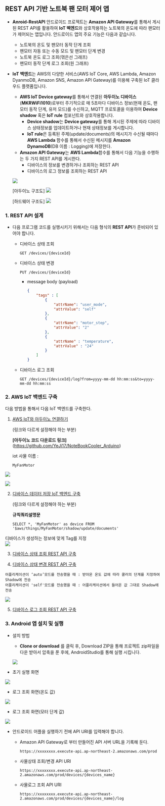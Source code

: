 ## REST API 기반 노트북 팬 모터 제어 앱

- **Anroid-RestAPI** 안드로이드 프로젝트는 **Amazon API Gateway**를 통해서 게시된 REST API를 활용하여 **IoT 벡엔드**와 상호작용하는 노트북의 온도에 따라 팬모터가 제어되는 앱입니다. 안드로이드 앱의 주요 기능은 다음과 같습니다. 
	- 노트북의 온도 및 팬모터 동작 단계 조회
	- 팬모터 자동 또는 수동 모드 및 팬모터 단계 변경
	- 노트북 온도 로그 조회(꺾은선 그래프)
	- 팬모터 동작 단계 로그 조회(원 그래프)
- **IoT 백엔드**는 AWS의 다양한 서비스(AWS IoT Core, AWS Lambda, Amazon DyanmoDB, Amazon SNS, Amazon API Gateway)를 이용해 구축된 IoT 클라우드 플랫폼입니다.
	- **AWS IoT Device gateway**를 통해서 연결된 **아두이노 디바이스**(**MKRWiFi1010**)로부터 주기적으로 매 5초마다 디바이스 정보(현재 온도, 팬모터 동작 단계, 유저 모드)를 수신하고, MQTT 프로토콜을 이용하여 **Device shadow** 혹은 **IoT rule** 컴포넌트와 상호작용합니다.
		- **Device shadow**는 **Device gateway**를 통해 게시된 주제에 따라 디바이스 상태정보를 업데이트하거나 현재 상태정보를 게시합니다.
		- **IoT rule**은 등록된 주제(update/documents)의 메시지가 수신될 때마다 **AWS Lambda** 함수를 통해서 수신된 메시지를 **Amazon DynamoDB**(DB 이름 : Logging)에 저장한다.
	- **Amazon API Gateway**는 **AWS Lambda**함수를 통해서 다음 기능을 수행하는 두 가지 REST API를 게시한다.
		- 디바이스의 정보를 변경하거나 조회하는 REST API
		- 디바이스의 로그 정보를 조회하는 REST API

	![](figures/전체소프트웨어.png)
	
	[아두이노 구조도]
	![](figures/아두이노구조도.PNG)
	
	[하드웨어 구조도]
	![](figures/hardware.png)

### 1. REST API 설계
- 다음 프로그램 코드를 실행시키기 위해서는 다음 형식의 **REST API**가 준비되어 있어야 합니다.

	- 디바이스 상태 조회

		```	
		GET /devices/{deviceId}
		```
	- 디바이스 상태 변경

		```	
		PUT /devices/{deviceId}
		```
		
		- message body (payload)
		
			```json
			{ 
				"tags" : [
					{
						"attrName": "user_mode",
						"attrValue": "self"
					},
					{
						"attrName": "motor_step",
						"attrValue": "2"
					},
					{
						"attrName" : "temperature",
						"attrValue" : "24"
					}
				]
			}

	
	- 디바이스 로그 조회	

		```		
		GET /devices/{deviceId}/log?from=yyyy-mm-dd hh:mm:ss&to=yyyy-mm-dd hh:mm:ss
		```
		
### 2. AWS IoT 백엔드 구축

다음 방법을 통해서 다음 IoT 백엔드를 구축한다.

1. [AWS IoT와 아두이노 연결하기](https://kwanulee.github.io/IoTPlatform/start-aws-iot.html#2)

	(링크와 다르게 설정해야 하는 부분)
	
	**[아두이노 코드 다운로드 링크]**(https://github.com/YeJi17/NoteBookCooler_Arduino)
	
	iot 사물 이름 : 
	```
	MyFanMotor
	```
	

![](figures/arduino_code_1.PNG)
	
![](figures/arduino_code_2.PNG)

2. [디바이스 데이터 저장 IoT 백엔드 구축](https://kwanulee.github.io/IoTPlatform/dynamodb.html#4)

	(링크와 다르게 설정해야 하는 부분)
	
	**규칙쿼리설명문** 
	```
	SELECT *, 'MyFanMotor' as device FROM '$aws/things/MyFanMotor/shadow/update/documents'
	```
	
디바이스가 생성하는 정보에 맞게 Tag를 지정	
![](figures/디바이스데이터저장lambda함수.png)

3. [디바이스 상태 조회 REST API 구축](https://kwanulee.github.io/IoTPlatform/api-gateway-3.2.html)


4. [디바이스 상태 변경 REST API 구축](https://kwanulee.github.io/IoTPlatform/api-gateway-3.3.html)
```
어플리케이션이 ‘auto’모드를 전송했을 때 : 받아온 온도 값에 따라 쿨러의 단계를 지정하여 Shadow에 전송
어플리케이션이 'self'모드를 전송했을 때 : 어플리케이션에서 들어온 값 그대로 Shadow에 전송
```
	
![](figures/디바이스상태변경lambda함수.png)

5. [디바이스 로그 조회 REST API 구축](https://kwanulee.github.io/IoTPlatform/api-gateway-3.4.html)


### 3. Android 앱 설치 및 실행
- 설치 방법
	- **Clone or download** 를 클릭 후, Download ZIP을 통해 프로젝트 zip파일을 다운 받아서 압축을 푼 후에, AndroidStudio를 통해 실행 시킵니다.
	
	![](figures/다운로드화면.PNG)

- 초기 실행 화면

![](figures/초기화면.jpg)

- 로그 조회 화면(온도 값)

![](figures/로그조회1.jpg)

- 로그 조회 화면(모터 단계 값)

![](figures/로그조회2.jpg)

- 안드로이드 어플을 실행하기 전에 API URI를 입력해야 합니다.
	- Amazon API Gateway로 부터 만들어진  API 서버 URL을 기록해 둔다. 
		
		```
		https://xxxxxxxx.execute-api.ap-northeast-2.amazonaws.com/prod 
		```
	
	- 사물상태 조회/변경 API URI

		```
		https://xxxxxxxx.execute-api.ap-northeast-2.amazonaws.com/prod/devices/{devices_name}
		```
	- 사물로그 조회 API URI

		```
		https://xxxxxxxx.execute-api.ap-northeast-2.amazonaws.com/prod/devices/{devices_name}/log
		```	

